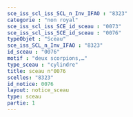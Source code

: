 ```yaml
---
sce_iss_scl_iss_SCL_n_Inv_IFAO : "8323"
categorie : "non royal"
sce_iss_scl_iss_SCE_id_sceau : "0073"
sce_iss_scl_iss_SCE_id_sceau : "0076"
typeObjet : "Sceau"
sce_iss_SCL_n_Inv_IFAO : "8323"
id_sceau : "0076"
motif : "deux scorpions,…"
type_sceau : "cylindre"
title: sceau n°0076
scelles: "8323"
id_notice: 0076
layout: notice_sceau
type: sceau
partie: 1
---
```

